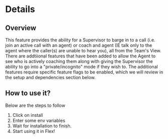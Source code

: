 # Details

## Overview
This feature provides the ability for a Supervisor to barge in to a call (i.e. join an active call with an agent) or coach and agent (IE talk only to the agent where the caller(s) are unable to hear you), all from the Team's View.
There are addtiional features that have been added to allow the Agent to see who is actively coaching them along with giving the Supervisor the ability to go into a "private/incognito" mode if they wish to. The additional features require specific feature flags to be enabled, which we will review in the setup and dependencies section below.


## How to use it?
Below are the steps to follow
1. Click on install
2. Enter some env variables
3. Wait for installation to finish.
4. Start using it in Flex!
